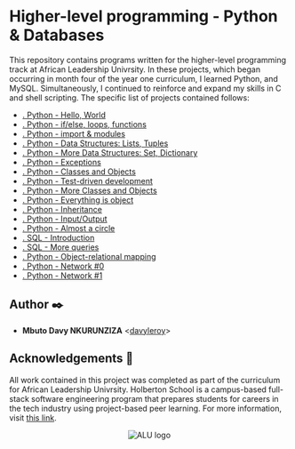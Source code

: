 # Higher-level programming - Python & Databases

This repository contains programs written for the higher-level programming
track at African Leadership Univrsity. In these projects, which began occurring in month
four of the year one curriculum, I learned Python, and MySQL.
Simultaneously, I continued to reinforce and expand my skills in C and shell
scripting. The specific list of projects contained follows:

* [. Python - Hello, World](./python-hello_world)
* [. Python - if/else, loops, functions](./python-if_else_loops_functions)
* [. Python - import & modules](./python-import_modules)
* [. Python - Data Structures: Lists, Tuples](./python-data_structures)
* [. Python - More Data Structures: Set, Dictionary](./python-more_data_structures)
* [. Python - Exceptions](./python-exceptions)
* [. Python - Classes and Objects](./python-classes)
* [. Python - Test-driven development](./python-test_driven_development)
* [. Python - More Classes and Objects](./python-more_classes)
* [. Python - Everything is object](./python-everything_is_object)
* [. Python - Inheritance](./python-inheritance)
* [. Python - Input/Output](./python-input_output)
* [. Python - Almost a circle](./python-almost_a_circle)
* [. SQL - Introduction](./SQL_introduction)
* [. SQL - More queries](./SQL_more_queries)
* [. Python - Object-relational mapping](./python-object_relational_mapping)
* [. Python - Network #0](./python-network_0)
* [. Python - Network #1](./python-network_1)


## Author :black_nib:

* **Mbuto Davy NKURUNZIZA** <[davyleroy](https://github.com/davyleroy)>

## Acknowledgements :pray:

All work contained in this project was completed as part of the curriculum for
African Leadership Univrsity. Holberton School is a campus-based full-stack software
engineering program that prepares students for careers in the tech industry
using project-based peer learning. For more information, visit
[this link](https://www.holbertonschool.com/).

<p align="center">
  <img src="http://www.alu.com/alu-logo.png"
       alt="ALU logo"
  >
</p>
